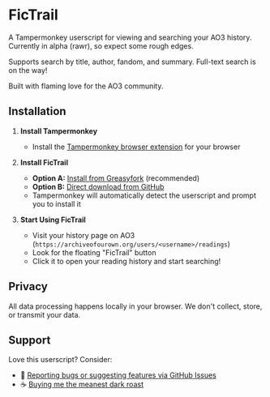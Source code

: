 # FicTrail

A Tampermonkey userscript for viewing and searching your AO3 history. Currently in alpha (rawr), so expect some rough edges.

Supports search by title, author, fandom, and summary. Full-text search is on the way!

Built with flaming love for the AO3 community.

## Installation

1. **Install Tampermonkey**
   - Install the [Tampermonkey browser extension](https://www.tampermonkey.net/) for your browser

2. **Install FicTrail**
   - **Option A:** [Install from Greasyfork](https://greasyfork.org/en/scripts/549726-fictrail-ao3-history-viewer) (recommended)
   - **Option B:** [Direct download from GitHub](http://github.com/serpentineegg/fictrail/releases/latest/download/fictrail.user.js)
   - Tampermonkey will automatically detect the userscript and prompt you to install it

3. **Start Using FicTrail**
   - Visit your history page on AO3 (`https://archiveofourown.org/users/<username>/readings`)
   - Look for the floating "FicTrail" button
   - Click it to open your reading history and start searching!

## Privacy

All data processing happens locally in your browser. We don't collect, store, or transmit your data.

## Support

Love this userscript? Consider:
- 🐛 [Reporting bugs or suggesting features via GitHub Issues](https://github.com/serpentineegg/fictrail/issues)
- ☕ [Buying me the meanest dark roast](https://ko-fi.com/serpentineegg)